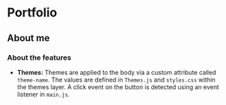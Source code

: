 # Portfolio

## About me

### About the features

- **Themes:** Themes are applied to the body via a custom attribute called `theme-name`. The values are defined in `Themes.js` and `styles.css` within the themes layer. A click event on the button is detected using an event listener in `main.js`.
